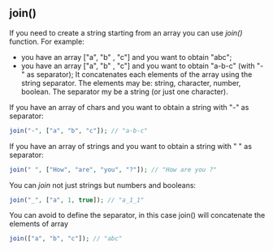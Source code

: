 ## join()

If you need to create a string starting from an array you can use _join()_ function.
For example:
- you have an array ["a", "b" , "c"] and you want to obtain "abc";
- you have an array ["a", "b" , "c"] and you want to obtain "a-b-c" (with "-" as separator);
It concatenates each elements of the array using the string separator.
The elements may be: string, character, number, boolean.
The separator my be a string (or just one character).

If you have an array of chars and you want to obtain a string with "-" as separator:
```php
join("-", ["a", "b", "c"]); // "a-b-c"
```
If you have an array of strings and you want to obtain a string with " " as separator:
```php
join(" ", ["How", "are", "you", "?"]); // "How are you ?"
```
You can _join_ not just strings but numbers and booleans:
```php
join("_", ["a", 1, true]); // "a_1_1"
```

You can avoid to define the separator, in this case join() will concatenate the elements of array
```php
join(["a", "b", "c"]); // "abc"
```

